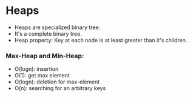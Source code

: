 # Heaps

- Heaps are specialized binary tree.
- It's a complete binary tree.
- Heap property: Key at each node is at least greater than it's children.

### Max-Heap and Min-Heap: 
- O(logn): insertion
- O(1): get max element
- O(logn): deletion for max-element
- O(n): searching for an arbitrary keys
